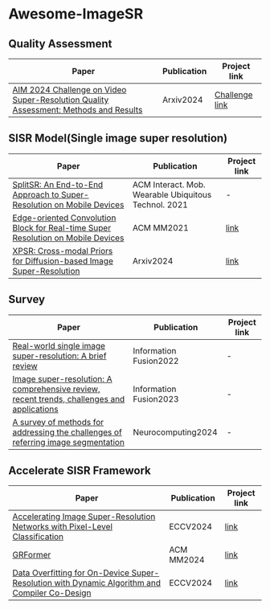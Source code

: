 # Awesome-ImageSR

## Quality Assessment
| Paper                                                                 | Publication | Project link                                                                                             |
|----------------------------------------------------------------------|-------------|----------------------------------------------------------------------------------------------------------|
| [AIM 2024 Challenge on Video Super-Resolution Quality Assessment: Methods and Results](https://arxiv.org/abs/2410.04225) | Arxiv2024  | [Challenge link](https://challenges.videoprocessing.ai/challenges/super-resolution-metrics-challenge.html) |


## SISR Model(Single image super resolution)
| Paper                                                                 | Publication | Project link                                                                                             |
|----------------------------------------------------------------------|-------------|----------------------------------------------------------------------------------------------------------|
| [SplitSR: An End-to-End Approach to Super-Resolution on Mobile Devices](https://arxiv.org/abs/2101.07996) | ACM Interact. Mob. Wearable Ubiquitous Technol. 2021 | - |
| [Edge-oriented Convolution Block for Real-time Super Resolution on Mobile Devices](https://dl.acm.org/doi/abs/10.1145/3474085.3475291) | ACM MM2021 | [link](https://github.com/xindongzhang/ECBSR) |
| [XPSR: Cross-modal Priors for Diffusion-based Image Super-Resolution](https://arxiv.org/abs/2403.05049) | Arxiv2024 | [link](https://github.com/qyp2000/XPSR) |


## Survey 
| Paper                                                                 | Publication | Project link                                                                                             |
|----------------------------------------------------------------------|-------------|----------------------------------------------------------------------------------------------------------|
| [Real-world single image super-resolution: A brief review](https://www.sciencedirect.com/science/article/pii/S1566253521001792) | Information Fusion2022 | - |
| [Image super-resolution: A comprehensive review, recent trends, challenges and applications](https://www.sciencedirect.com/science/article/pii/S1566253522001762) | Information Fusion2023 | - |
| [A survey of methods for addressing the challenges of referring image segmentation](https://www.sciencedirect.com/science/article/pii/S0925231224003709) | Neurocomputing2024 | - |


## Accelerate SISR Framework
| Paper                                                                 | Publication | Project link                                                                                             |
|----------------------------------------------------------------------|-------------|----------------------------------------------------------------------------------------------------------|
| [Accelerating Image Super-Resolution Networks with Pixel-Level Classification](https://arxiv.org/abs/2407.21448) | ECCV2024 | [link](https://github.com/3587jjh/PCSR) |
| [GRFormer](https://arxiv.org/abs/2408.07484) | ACM MM2024 | [link]([https://github.com/3587jjh/PCSR](https://github.com/sisrformer/GRFormer))
| [Data Overfitting for On-Device Super-Resolution with Dynamic Algorithm and Compiler Co-Design](https://arxiv.org/abs/2407.02813) | ECCV2024 | [link](https://github.com/coulsonlee/Dy-DCA-ECCV2024) |
